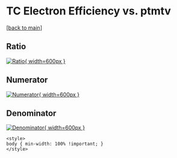 # TC Electron Efficiency vs. ptmtv

[[back to main](./)]



## Ratio

[![Ratio](../mtv/var/TC_11_eff_stack_ptmtv.png){ width=600px }](../mtv/var/TC_11_eff_stack_ptmtv.pdf)

## Numerator

[![Numerator](../mtv/num/TC_11_eff_stack_ptmtv_num0.png){ width=600px }](../mtv/num/TC_11_eff_stack_ptmtv_num0.pdf)

## Denominator

[![Denominator](../mtv/den/TC_11_eff_stack_ptmtv_den.png){ width=600px }](../mtv/den/TC_11_eff_stack_ptmtv_den.pdf)


``` {=html}
<style>
body { min-width: 100% !important; }
</style>
```
